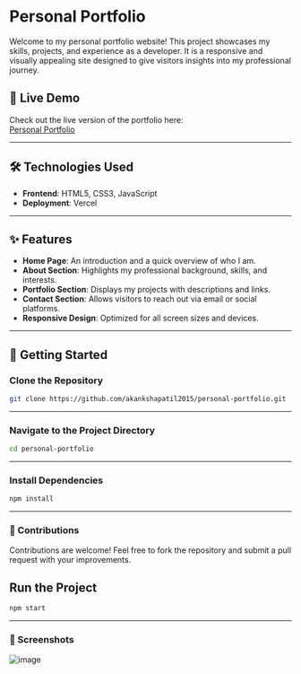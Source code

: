 # Personal Portfolio

Welcome to my personal portfolio website! This project showcases my skills, projects, and experience as a developer. It is a responsive and visually appealing site designed to give visitors insights into my professional journey.

## 🌟 Live Demo

Check out the live version of the portfolio here:  
[Personal Portfolio](https://personal-portfolio-rgnrmvqbk-akankshapatil2015s-projects.vercel.app/)

---

## 🛠️ Technologies Used

- **Frontend**: HTML5, CSS3, JavaScript
- **Deployment**: Vercel

---

## ✨ Features

- **Home Page**: An introduction and a quick overview of who I am.
- **About Section**: Highlights my professional background, skills, and interests.
- **Portfolio Section**: Displays my projects with descriptions and links.
- **Contact Section**: Allows visitors to reach out via email or social platforms.
- **Responsive Design**: Optimized for all screen sizes and devices.

---

## 🚀 Getting Started

### **Clone the Repository**
```bash
git clone https://github.com/akankshapatil2015/personal-portfolio.git

```
---
### **Navigate to the Project Directory**
```bash
cd personal-portfolio
```

---

### **Install Dependencies**
```bash
npm install
```

---

### **🤝 Contributions**
Contributions are welcome! Feel free to fork the repository and submit a pull request with your improvements.
## **Run the Project**
```bash
npm start
```

---

### **📸 Screenshots**
![image](https://github.com/user-attachments/assets/7ccbe7a4-e4ad-4cf0-93c0-28ccff02ce77)


